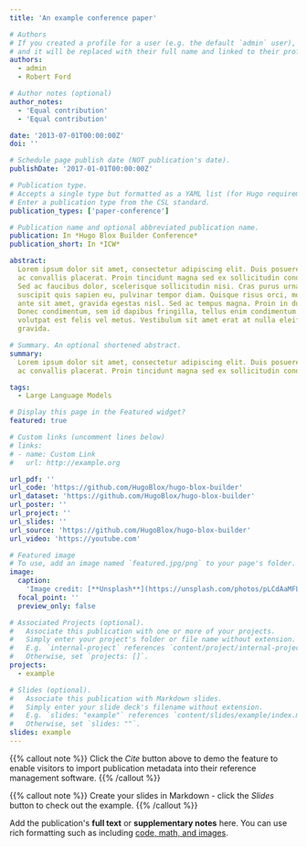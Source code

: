 ```yaml
---
title: 'An example conference paper'

# Authors
# If you created a profile for a user (e.g. the default `admin` user), write the username (folder name) here
# and it will be replaced with their full name and linked to their profile.
authors:
  - admin
  - Robert Ford

# Author notes (optional)
author_notes:
  - 'Equal contribution'
  - 'Equal contribution'

date: '2013-07-01T00:00:00Z'
doi: ''

# Schedule page publish date (NOT publication's date).
publishDate: '2017-01-01T00:00:00Z'

# Publication type.
# Accepts a single type but formatted as a YAML list (for Hugo requirements).
# Enter a publication type from the CSL standard.
publication_types: ['paper-conference']

# Publication name and optional abbreviated publication name.
publication: In *Hugo Blox Builder Conference*
publication_short: In *ICW*

abstract:
  Lorem ipsum dolor sit amet, consectetur adipiscing elit. Duis posuere tellus
  ac convallis placerat. Proin tincidunt magna sed ex sollicitudin condimentum.
  Sed ac faucibus dolor, scelerisque sollicitudin nisi. Cras purus urna,
  suscipit quis sapien eu, pulvinar tempor diam. Quisque risus orci, mollis id
  ante sit amet, gravida egestas nisl. Sed ac tempus magna. Proin in dui enim.
  Donec condimentum, sem id dapibus fringilla, tellus enim condimentum arcu, nec
  volutpat est felis vel metus. Vestibulum sit amet erat at nulla eleifend
  gravida.

# Summary. An optional shortened abstract.
summary:
  Lorem ipsum dolor sit amet, consectetur adipiscing elit. Duis posuere tellus
  ac convallis placerat. Proin tincidunt magna sed ex sollicitudin condimentum.

tags:
  - Large Language Models

# Display this page in the Featured widget?
featured: true

# Custom links (uncomment lines below)
# links:
# - name: Custom Link
#   url: http://example.org

url_pdf: ''
url_code: 'https://github.com/HugoBlox/hugo-blox-builder'
url_dataset: 'https://github.com/HugoBlox/hugo-blox-builder'
url_poster: ''
url_project: ''
url_slides: ''
url_source: 'https://github.com/HugoBlox/hugo-blox-builder'
url_video: 'https://youtube.com'

# Featured image
# To use, add an image named `featured.jpg/png` to your page's folder.
image:
  caption:
    'Image credit: [**Unsplash**](https://unsplash.com/photos/pLCdAaMFLTE)'
  focal_point: ''
  preview_only: false

# Associated Projects (optional).
#   Associate this publication with one or more of your projects.
#   Simply enter your project's folder or file name without extension.
#   E.g. `internal-project` references `content/project/internal-project/index.md`.
#   Otherwise, set `projects: []`.
projects:
  - example

# Slides (optional).
#   Associate this publication with Markdown slides.
#   Simply enter your slide deck's filename without extension.
#   E.g. `slides: "example"` references `content/slides/example/index.md`.
#   Otherwise, set `slides: ""`.
slides: example
---
```


{{% callout note %}} Click the _Cite_ button above to demo the feature to enable
visitors to import publication metadata into their reference management
software. {{% /callout %}}

{{% callout note %}} Create your slides in Markdown - click the _Slides_ button
to check out the example. {{% /callout %}}

Add the publication's **full text** or **supplementary notes** here. You can use
rich formatting such as including
[code, math, and images](https://docs.hugoblox.com/content/writing-markdown-latex/).
